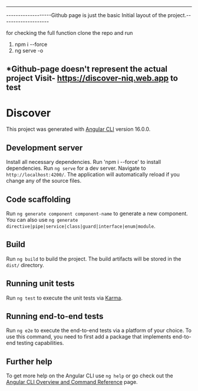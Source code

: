 ---------------------------------------------------------------------------------------------------
-------------------Github page is just the basic Initial layout of the project.--------------------

for checking the full function clone the repo and run 
1. npm i --force
2. ng serve -o

*Github-page doesn't represent the actual project
Visit- https://discover-niq.web.app to test
----------------------------------------------------------------------------------------------------
# Discover

This project was generated with [Angular CLI](https://github.com/angular/angular-cli) version 16.0.0.

## Development server

Install all necessary dependencies. Run 'npm i --force' to install dependencies.
Run `ng serve` for a dev server. Navigate to `http://localhost:4200/`. The application will automatically reload if you change any of the source files.

## Code scaffolding

Run `ng generate component component-name` to generate a new component. You can also use `ng generate directive|pipe|service|class|guard|interface|enum|module`.

## Build

Run `ng build` to build the project. The build artifacts will be stored in the `dist/` directory.

## Running unit tests

Run `ng test` to execute the unit tests via [Karma](https://karma-runner.github.io).

## Running end-to-end tests

Run `ng e2e` to execute the end-to-end tests via a platform of your choice. To use this command, you need to first add a package that implements end-to-end testing capabilities.

## Further help

To get more help on the Angular CLI use `ng help` or go check out the [Angular CLI Overview and Command Reference](https://angular.io/cli) page.
